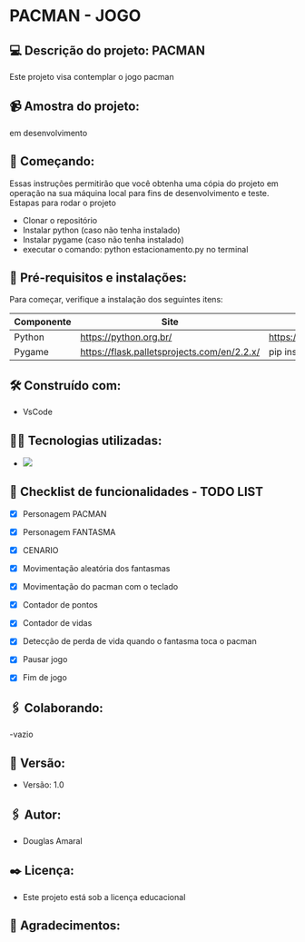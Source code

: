  # PACMAN - JOGO

 ## :computer: Descrição do projeto: PACMAN
 Este projeto visa contemplar o jogo pacman

## :video_camera: Amostra do projeto:
em desenvolvimento

## :rocket: Começando:
Essas instruções permitirão que você obtenha uma cópia do projeto em operação na sua máquina local para fins de desenvolvimento e teste.
Estapas para rodar o projeto
- Clonar o repositório
- Instalar python (caso não tenha instalado)
- Instalar pygame (caso não tenha instalado)
- executar o comando: python estacionamento.py no terminal

## :wrench: Pré-requisitos e instalações:
Para começar, verifique a instalação dos seguintes itens:

| Componente    | Site                                          | Download / intalação                    |
| ------------- | ----------------------------------------------|-----------------------------------------|
| Python        | https://python.org.br/                        |https://www.python.org/downloads/        |
| Pygame         | https://flask.palletsprojects.com/en/2.2.x/   |pip install flask                        |

## :hammer_and_wrench: Construído com:
- VsCode


## :man_technologist: Tecnologias utilizadas:
- <img src="https://img.shields.io/badge/Python-3776AB?style=for-the-badge&logo=python&logoColor=white" />


## :memo: Checklist de funcionalidades - TODO LIST
- [X] Personagem PACMAN
- [X] Personagem FANTASMA
- [X] CENARIO
- [X] Movimentação aleatória dos fantasmas
- [X] Movimentação do pacman com o teclado
- [X] Contador de pontos
- [X] Contador de vidas
- [X] Detecção de perda de vida quando o fantasma toca o pacman
- [X] Pausar jogo
- [X] Fim de jogo


## :paperclips: Colaborando:
-vazio

## :pushpin: Versão:
- Versão: 1.0

## :paperclips: Autor:
- Douglas Amaral

## :black_nib: Licença:
- Este projeto está sob a licença educacional

## :gift: Agradecimentos:
